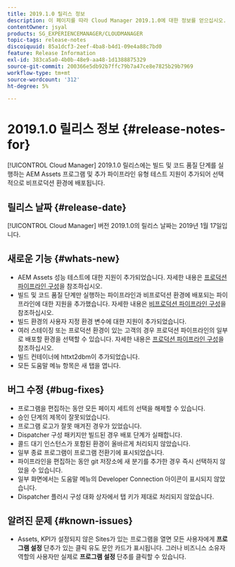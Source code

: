 ```yaml
---
title: 2019.1.0 릴리스 정보
description: 이 페이지를 따라 Cloud Manager 2019.1.0에 대한 정보를 얻으십시오.
contentOwner: jsyal
products: SG_EXPERIENCEMANAGER/CLOUDMANAGER
topic-tags: release-notes
discoiquuid: 85a1dcf3-2eef-4ba8-b4d1-09e4a88c7bd0
feature: Release Information
exl-id: 383ca5a0-4b0b-48e9-aa48-1d1388875329
source-git-commit: 200366e5db92b7ffc79b7a47ce8e7825b29b7969
workflow-type: tm+mt
source-wordcount: '312'
ht-degree: 5%

---
```


# 2019.1.0 릴리스 정보 {#release-notes-for}

[!UICONTROL Cloud Manager] 2019.1.0 릴리스에는 빌드 및 코드 품질 단계를 실행하는 AEM Assets 프로그램 및 추가 파이프라인 유형 테스트 지원이 추가되어 선택적으로 비프로덕션 환경에 배포됩니다.

## 릴리스 날짜 {#release-date}

[!UICONTROL Cloud Manager] 버전 2019.1.0의 릴리스 날짜는 2019년 1월 17일입니다.

## 새로운 기능 {#whats-new}

* AEM Assets 성능 테스트에 대한 지원이 추가되었습니다. 자세한 내용은 [프로덕션 파이프라인 구성](/help/using/production-pipelines.md)을 참조하십시오.
* 빌드 및 코드 품질 단계만 실행하는 파이프라인과 비프로덕션 환경에 배포되는 파이프라인에 대한 지원을 추가했습니다. 자세한 내용은 [비프로덕션 파이프라인 구성](/help/using/non-production-pipelines.md)을 참조하십시오.
* 빌드 환경의 사용자 지정 환경 변수에 대한 지원이 추가되었습니다.
* 여러 스테이징 또는 프로덕션 환경이 있는 고객의 경우 프로덕션 파이프라인의 일부로 배포할 환경을 선택할 수 있습니다. 자세한 내용은 [프로덕션 파이프라인 구성](/help/using/production-pipelines.md)을 참조하십시오.
* 빌드 컨테이너에 httxt2dbm이 추가되었습니다.
* 모든 도움말 메뉴 항목은 새 탭을 엽니다.

## 버그 수정 {#bug-fixes}

* 프로그램을 편집하는 동안 모든 페이지 세트의 선택을 해제할 수 있습니다.
* 승인 단계의 제목이 잘못되었습니다.
* 프로그램 로고가 잘못 매겨진 경우가 있었습니다.
* Dispatcher 구성 패키지만 빌드된 경우 배포 단계가 실패합니다.
* 콜드 대기 인스턴스가 포함된 환경이 올바르게 처리되지 않았습니다.
* 일부 종료 프로그램이 프로그램 전환기에 표시되었습니다.
* 파이프라인을 편집하는 동안 git 저장소에 새 분기를 추가한 경우 즉시 선택하지 않았을 수 있습니다.
* 일부 화면에서는 도움말 메뉴의 Developer Connection 아이콘이 표시되지 않았습니다.
* Dispatcher 플러시 구성 대화 상자에서 탭 키가 제대로 처리되지 않았습니다.

## 알려진 문제 {#known-issues}

* Assets, KPI가 설정되지 않은 Sites가 있는 프로그램을 열면 모든 사용자에게 **프로그램 설정** 단추가 있는 클릭 유도 문안 카드가 표시됩니다. 그러나 비즈니스 소유자 역할의 사용자만 실제로 **프로그램 설정** 단추를 클릭할 수 있습니다.
